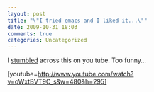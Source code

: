 ```yaml
---
layout: post
title: "\"I tried emacs and I liked it...\""
date: 2009-10-31 18:03
comments: true
categories: Uncategorized
---
```

I [stumbled](http://www.youtube.com/watch?v=oWxtBVT9C_s) across this on you tube. Too funny...

[youtube=http://www.youtube.com/watch?v=oWxtBVT9C_s&w=480&h=295]
